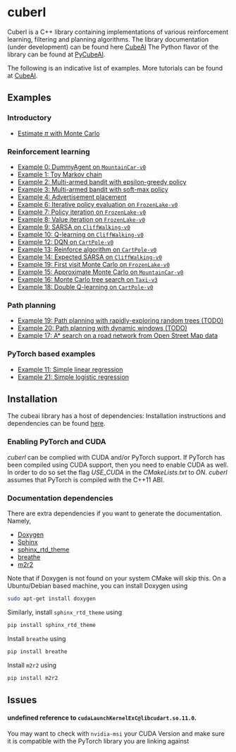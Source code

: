 # cuberl

Cuberl is a C++ library containing implementations of various reinforcement learning, filtering and planning algorithms.
The library documentation (under development) can be found here <a href="https://pockerman-py-cubeai.readthedocs.io/en/latest/">CubeAI</a>
The Python flavor of the library can be found at <a href="https://github.com/pockerman/py_cube_ai">PyCubeAI</a>. 

The following is an indicative list of examples. More tutorials can be found at <a href="https://pockerman-py-cubeai.readthedocs.io/en/latest/">CubeAI</a>.
 

## Examples

### Introductory

- <a href="examples/intro/intro_example_1/intro_example_1.cpp">Estimate $\pi$ with Monte Carlo</a>

### Reinforcement learning

- <a href="https://pockerman-py-cubeai.readthedocs.io/en/latest/ExamplesCpp/rl/rl_example_0.html">Example 0: DummyAgent on  ```MountainCar-v0```</a>
- <a href="examples/example_1/example_1.cpp">Example 1: Toy Markov chain</a>
- <a href="examples/example_2/example_2.cpp">Example 2: Multi-armed bandit with epsilon-greedy policy</a>
- <a href="examples/example_3/example_3.cpp">Example 3: Multi-armed bandit with soft-max policy</a>
- <a href="examples/example_4/example_4.cpp">Example 4: Advertisement placement</a>
- <a href="examples/rl/rl_example_6/rl_example_6.cpp">Example 6: Iterative policy evaluation on ```FrozenLake-v0```</a>
- <a href="examples/rl/rl_example_7/rl_example_7.cpp">Example 7: Policy iteration on ```FrozenLake-v0```</a>
- <a href="examples/rl/rl_example_8/rl_example_8.cpp">Example 8: Value iteration on ```FrozenLake-v0```</a>
- <a href="examples/rl/rl_example_9/rl_example_9.cpp">Example 9: SARSA on ```CliffWalking-v0```</a>
- <a href="examples/rl/rl_example_10/rl_example_10.cpp">Example 10: Q-learning on ```CliffWalking-v0```</a>
- <a href="examples/rl/rl_example_12/example_12.cpp">Example 12: DQN on ```CartPole-v0```</a>
- <a href="examples/rl/rl_example_13/rl_example_13.cpp">Example 13: Reinforce algorithm on ```CartPole-v0```</a>
- <a href="examples/rl/rl_example_14/rl_example_14.cpp">Example 14: Expected SARSA on ```CliffWalking-v0```</a>
- <a href="examples/rl/rl_example_19/rl_example_19.cpp">Example 19: First visit Monte Carlo on ```FrozenLake-v0```</a>
- <a href="examples/example_15/example_15.cpp">Example 15: Approximate Monte Carlo on ```MountainCar-v0```</a>
- <a href="examples/example_16/example_16.cpp">Example 16: Monte Carlo tree search on ```Taxi-v3```</a>
- <a href="examples/rl/rl_example_18.cpp">Example 18: Double Q-learning on  ```CartPole-v0``` </a>

### Path planning

- <a href="#">Example 19: Path planning with rapidly-exploring random trees (TODO)</a> 
- <a href="#">Example 20: Path planning with dynamic windows (TODO) </a>
- <a href="examples/example_17/example_17.cpp">Example 17: A* search on a road network  from Open Street Map data</a>

### PyTorch based examples

- <a href="examples/example_11/example_11.cpp">Example 11: Simple linear regression</a>
- <a href="examples/example_21/example_21.cpp">Example 21: Simple logistic regression</a>

## Installation

The cubeai library has a host of dependencies:
Installation instructions and dependencies can be found <a href="https://pockerman-py-cubeai.readthedocs.io/en/latest/install.html">here</a>.

### Enabling PyTorch and CUDA

_cuberl_ can be complied with CUDA and/or PyTorch support. If PyTorch has been compiled using CUDA support, then
you need to enable CUDA as well. In order to do so set the flag _USE_CUDA_ in the _CMakeLists.txt_ to _ON_.
_cuberl_ assumes that PyTorch is compiled with the C++11 ABI.


### Documentation dependencies

There are extra dependencies if you want to generate the documentation. Namely,

- <a href="https://www.doxygen.nl/">Doxygen</a>
- <a href="https://www.sphinx-doc.org/en/master/">Sphinx</a>
- <a href="https://github.com/readthedocs/sphinx_rtd_theme">sphinx_rtd_theme</a>
- <a href="https://github.com/breathe-doc/breathe">breathe</a>
- <a href="https://github.com/crossnox/m2r2">m2r2</a>

Note that if Doxygen is not found on your system CMake will skip this. On a Ubuntu/Debian based machine, you can install
Doxygen using

```bash
sudo apt-get install doxygen
```

Similarly, install ```sphinx_rtd_theme``` using

```bash
pip install sphinx_rtd_theme
```

Install ```breathe``` using

```bash
pip install breathe
```

Install ```m2r2``` using

```bash
pip install m2r2
```


## Issues

#### undefined reference to ```cudaLaunchKernelExC@libcudart.so.11.0```. 

You may want to check with ```nvidia-msi``` your CUDA Version and make sure it is compatible with the PyTorch library you are linking against



